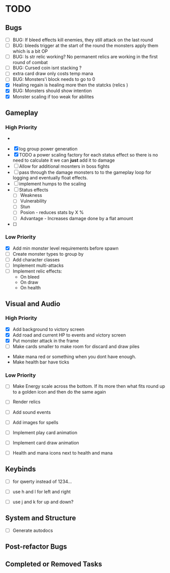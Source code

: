 # TODO

## Bugs
- [ ] BUG: If bleed effects kill enemies, they still attack on the last round
- [ ] BUG: bleeds trigger at the start of the round the monsters apply them which is a bit OP
- [ ] BUG: Is str relic working? No permanent relics are working in the first round of combat
- [ ] BUG: Cursed coin isnt stacking ?
- [ ] extra card draw only costs temp mana
- [ ] BUG: Monsters'i block needs to go to 0
- [x] Healing regain is healing more then the statcks (relics )
- [x] BUG: Monsters should show intention
- [x] Monster scaling if too weak for abilites

## Gameplay
### High Priority
- 
- [x] log group power generation
- [x] TODO a power scaling factory for each status effect so there is no need to calculate it we can **just** add it to damage
- [ ] Allow for additional mosnters in boss fights
- [ ] pass through the damage monsters to to the gameplay loop for logging and eventually float effects.
- [ ] implement humps to the scaling
- [ ] Status effects
  - [ ] Weakness
  - [ ] Vulnerability
  - [ ] Stun
  - [ ] Posion - reduces stats by X %
  - [ ] Advantage - Increases damage done by a flat amount
- [ ] 

### Low Priority
- [x] Add min monster level requirements before spawn
- [ ] Create monster types to group by
- [ ] Add character classes
- [ ] Implement multi-attacks
- [ ] Implement relic effects:
  - On bleed
  - On draw
  - On health

## Visual and Audio
### High Priority
- [x] Add background to victory screen
- [x] Add road and current HP to events and victory screen
- [x] Put monster attack in the frame
- [ ] Make cards smaller to make room for discard and draw piles
- Make mana red or something when you dont have enough.
- Make health bar have ticks


### Low Priority
- [ ] Make Energy scale across the bottom. If its more then what fits round up to a golden icon and then do the same again
- [ ] Render relics
- [ ] Add sound events
- [ ] Add images for spells
- [ ] Implement play card animation
- [ ] Implement card draw animation
- [ ] Health and mana icons next to health and mana


## Keybinds
-[ ] for qwerty instead of 1234...
- [ ] use h and l for left and right
- [ ] use j and k for up and down?


## System and Structure
- [ ] Generate autodocs

## Post-refactor Bugs

## Completed or Removed Tasks